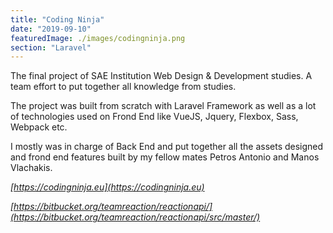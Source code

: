 ```yaml
---
title: "Coding Ninja"
date: "2019-09-10"
featuredImage: ./images/codingninja.png
section: "Laravel"
---
```


The final project of SAE Institution Web Design & Development studies. A team effort to put together all knowledge from studies.

The project was built from scratch with Laravel Framework as well as a lot of technologies used on Frond End like VueJS, Jquery,
Flexbox, Sass, Webpack etc. 

I mostly was in charge of Back End and put together all the assets designed and frond end features built by my fellow mates Petros Antonio
and Manos Vlachakis.

<em>[https://codingninja.eu](https://codingninja.eu)</em> 

<em>[https://bitbucket.org/teamreaction/reactionapi/](https://bitbucket.org/teamreaction/reactionapi/src/master/)</em> 

